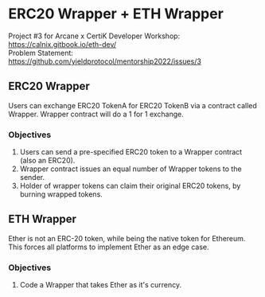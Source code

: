 # ERC20 Wrapper + ETH Wrapper
Project #3 for Arcane x CertiK Developer Workshop: https://calnix.gitbook.io/eth-dev/ <br>
Problem Statement: https://github.com/yieldprotocol/mentorship2022/issues/3

## ERC20 Wrapper
Users can exchange ERC20 TokenA for ERC20 TokenB via a contract called Wrapper. Wrapper contract will do a 1 for 1 exchange.

### Objectives
1. Users can send a pre-specified ERC20 token to a Wrapper contract (also an ERC20).
2. Wrapper contract issues an equal number of Wrapper tokens to the sender.
3. Holder of wrapper tokens can claim their original ERC20 tokens, by burning wrapped tokens.

## ETH Wrapper
Ether is not an ERC-20 token, while being the native token for Ethereum. This forces all platforms to implement Ether as an edge case. 

### Objectives
1. Code a Wrapper that takes Ether as it's currency.

